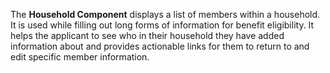 The **Household Component** displays a list of members within a household. It is used while filling out long forms of information for benefit eligibility. It helps the applicant to see who in their household they have added information about and provides actionable links for them to return to and edit specific member information.
